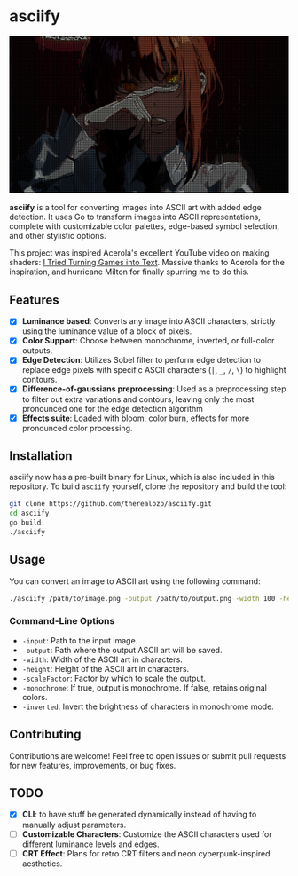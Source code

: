 # asciify

![asciified image of Makima](assets/image.png)

**asciify** is a tool for converting images into ASCII art with added edge detection. It uses Go to transform images into ASCII representations, complete with customizable color palettes, edge-based symbol selection, and other stylistic options.

This project was inspired Acerola's excellent YouTube video on making shaders: [I Tried Turning Games into Text](https://www.youtube.com/watch?v=gg40RWiaHRY&t=917s). Massive thanks to Acerola for the inspiration, and hurricane Milton for finally spurring me to do this.

## Features

- [x] **Luminance based**: Converts any image into ASCII characters, strictly using the luminance value of a block of pixels.
- [x] **Color Support**: Choose between monochrome, inverted, or full-color outputs.
- [x] **Edge Detection**: Utilizes Sobel filter to perform edge detection to replace edge pixels with specific ASCII characters (`|`, `_`, `/`, `\`) to highlight contours.
- [x] **Difference-of-gaussians preprocessing**: Used as a preprocessing step to filter out extra variations and contours, leaving only the most pronounced one for the edge detection algorithm
- [x] **Effects suite**: Loaded with bloom, color burn, effects for more pronounced color processing.

## Installation

asciify now has a pre-built binary for Linux, which is also included in this repository. To build `asciify` yourself, clone the repository and build the tool:

```bash
git clone https://github.com/therealozp/asciify.git
cd asciify
go build
./asciify
```

## Usage

You can convert an image to ASCII art using the following command:

```bash
./asciify /path/to/image.png -output /path/to/output.png -width 100 -height 50 -scaleFactor 2 -monochrome true -inverted false
```

### Command-Line Options

- `-input`: Path to the input image.
- `-output`: Path where the output ASCII art will be saved.
- `-width`: Width of the ASCII art in characters.
- `-height`: Height of the ASCII art in characters.
- `-scaleFactor`: Factor by which to scale the output.
- `-monochrome`: If true, output is monochrome. If false, retains original colors.
- `-inverted`: Invert the brightness of characters in monochrome mode.

## Contributing

Contributions are welcome! Feel free to open issues or submit pull requests for new features, improvements, or bug fixes.

## TODO

- [x] **CLI**: to have stuff be generated dynamically instead of having to manually adjust parameters.
- [ ] **Customizable Characters**: Customize the ASCII characters used for different luminance levels and edges.
- [ ] **CRT Effect**: Plans for retro CRT filters and neon cyberpunk-inspired aesthetics.
